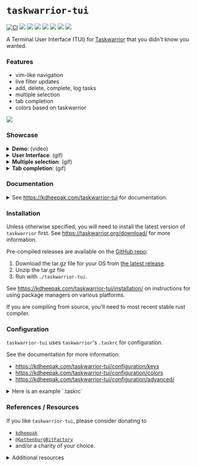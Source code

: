 # `taskwarrior-tui`

[![CI](https://github.com/kdheepak/taskwarrior-tui/workflows/CI/badge.svg)](https://github.com/kdheepak/taskwarrior-tui/actions?query=workflow%3ACI)
[![](https://img.shields.io/github/license/kdheepak/taskwarrior-tui)](./LICENSE)
[![](https://img.shields.io/github/v/release/kdheepak/taskwarrior-tui)](https://github.com/kdheepak/taskwarrior-tui/releases/latest)
[![](https://img.shields.io/static/v1?label=platform&message=linux-64%20|%20osx-64%20|%20win-32%20|%20win-64&color=lightgrey)](https://github.com/kdheepak/taskwarrior-tui/releases/latest)
[![](https://img.shields.io/github/languages/top/kdheepak/taskwarrior-tui)](https://github.com/kdheepak/taskwarrior-tui)
[![](https://img.shields.io/coveralls/github/kdheepak/taskwarrior-tui)](https://coveralls.io/github/kdheepak/taskwarrior-tui)
[![](https://img.shields.io/badge/taskwarrior--tui-docs-red)](https://kdheepak.com/taskwarrior-tui)
[![](https://img.shields.io/github/downloads/kdheepak/taskwarrior-tui/total)](https://github.com/kdheepak/taskwarrior-tui/releases/latest)

A Terminal User Interface (TUI) for [Taskwarrior](https://taskwarrior.org/) that you didn't know you wanted.

### Features

- vim-like navigation
- live filter updates
- add, delete, complete, log tasks
- multiple selection
- tab completion
- colors based on taskwarrior

![](https://user-images.githubusercontent.com/1813121/159858280-3ca31e9a-fc38-4547-a92d-36a7758cf5dc.gif)

### Showcase

<details>
<summary><b>Demo</b>: (video)</summary>
<a href="https://www.youtube.com/watch?v=0ZdkfNrIAcw"><img src="https://img.youtube.com/vi/0ZdkfNrIAcw/0.jpg" /></a>
</details>

<details>
  <summary><b>User Interface</b>: (gif)</summary>
  <img src="https://user-images.githubusercontent.com/1813121/113251568-bdef2380-927f-11eb-8cb6-5d95b00eee53.gif"></img>
</details>

<details>
  <summary><b>Multiple selection</b>: (gif)</summary>
  <img src="https://user-images.githubusercontent.com/1813121/113252636-4e7a3380-9281-11eb-821d-874c86d11105.gif"></img>
</details>

<details>
  <summary><b>Tab completion</b>: (gif)</summary>
  <img src="https://user-images.githubusercontent.com/1813121/113711977-cfcb2f00-96a2-11eb-8b06-9fd17903561d.gif"></img>
  <img src="https://user-images.githubusercontent.com/1813121/152730495-f0abd6b9-d710-44e6-a7f9-c15a68cc8233.png"></img>
  <img src="https://user-images.githubusercontent.com/1813121/152730497-44ce00d1-3a7c-4658-80d1-4df8d161cab8.png"></img>
  <img src="https://user-images.githubusercontent.com/1813121/152730498-cd75efed-d2c0-48e6-b82f-594e0a2a5dff.png"></img>
  <img src="https://user-images.githubusercontent.com/1813121/152731028-7ec9b388-37f6-4aa1-994c-0e4e8e0c205a.png"></img>
</details>

### Documentation

<details>
<summary>See <a href="https://kdheepak.com/taskwarrior-tui"
class="uri">https://kdheepak.com/taskwarrior-tui</a> for
documentation.</summary>
<p>See <a href="https://kdheepak.com/taskwarrior-tui/installation/"
class="uri">https://kdheepak.com/taskwarrior-tui/installation/</a> for
installation instructions for your platform.</p>
<p>See <a href="https://kdheepak.com/taskwarrior-tui/quick_start/"
class="uri">https://kdheepak.com/taskwarrior-tui/quick_start/</a> to get
started.</p>
<p>See <a href="https://kdheepak.com/taskwarrior-tui/configuration/keys"
class="uri">https://kdheepak.com/taskwarrior-tui/configuration/keys</a>
or <a href="https://kdheepak.com/taskwarrior-tui/configuration/colors/"
class="uri">https://kdheepak.com/taskwarrior-tui/configuration/colors/</a>
for customization options.</p>
</details>

### Installation

Unless otherwise specified, you will need to install the latest version of `taskwarrior` first. See <https://taskwarrior.org/download/> for more information.

Pre-compiled releases are available on the [GitHub repo](https://github.com/kdheepak/taskwarrior-tui):

1. Download the tar.gz file for your OS from [the latest release](https://github.com/kdheepak/taskwarrior-tui/releases/latest).
2. Unzip the tar.gz file
3. Run with `./taskwarrior-tui`.

See <https://kdheepak.com/taskwarrior-tui/installation/> on instructions for using package managers on various platforms.

If you are compiling from source, you'll need to most recent stable rust compiler.

### Configuration

`taskwarrior-tui` uses `taskwarrior`'s `.taskrc` for configuration.

See the documentation for more information:

- <https://kdheepak.com/taskwarrior-tui/configuration/keys>
- <https://kdheepak.com/taskwarrior-tui/configuration/colors>
- <https://kdheepak.com/taskwarrior-tui/configuration/advanced/>

<details>
<summary>Here is an example `.taskrc`</summary>

```.taskrc
### taskwarrior configuration options

# taskwarrior's configuration
data.location=.task
verbose=affected,blank,context,edit,header,footnote,label,new-id,project,special,sync,recur
uda.priority.values=H,M,,L
color.alternate=

# taskwarrior-tui reads color attributes from the following to display the same colors of tasks as the CLI
color.tagged=black on rgb444

# Remove age, tags from task next report.
# taskwarrior-tui reads the labels and columns from these options to display tasks the same way taskwarrior does
report.next.labels=ID,Active,Age,Deps,P,Project,Tag,Recur,S,Due,Until,Description,Urg
report.next.columns=id,start.age,entry.age,depends,priority,project,tags,recur,scheduled.countdown,due.relative,until.remaining,description.truncated_count,urgency
report.next.filter=(status:pending or status:waiting) page:limit

### taskwarrior-tui configuration options

uda.taskwarrior-tui.keyconfig.done=x
uda.taskwarrior-tui.keyconfig.delete=d
uda.taskwarrior-tui.shortcuts.0=~/local/bin/task-sync.sh
uda.taskwarrior-tui.report.next.filter=(status:pending or status:waiting)
```

</details>

### References / Resources

If you like `taskwarrior-tui`, please consider donating to

- [`kdheepak`](https://github.com/sponsors/kdheepak)
- [`@GothenburgBitFactory`](https://github.com/sponsors/GothenburgBitFactory)
- and/or a charity of your choice.

<details>
<summary>Additional resources</summary>
<ul>
<li><a href="https://github.com/GothenburgBitFactory/taskwarrior"
class="uri">https://github.com/GothenburgBitFactory/taskwarrior</a></li>
<li><a href="https://github.com/GothenburgBitFactory/libshared"
class="uri">https://github.com/GothenburgBitFactory/libshared</a></li>
<li><a href="https://github.com/GothenburgBitFactory/timewarrior"
class="uri">https://github.com/GothenburgBitFactory/timewarrior</a></li>
<li><a href="https://github.com/fdehau/tui-rs"
class="uri">https://github.com/fdehau/tui-rs</a></li>
<li><a href="https://github.com/tui-rs-revival/ratatui"
class="uri">https://github.com/tui-rs-revival/ratatui</a></li>
<li><a href="https://github.com/crossterm-rs/crossterm/"
class="uri">https://github.com/crossterm-rs/crossterm/</a></li>
<li><a href="https://github.com/async-rs/async-std"
class="uri">https://github.com/async-rs/async-std</a></li>
<li><a href="https://github.com/kkawakam/rustyline"
class="uri">https://github.com/kkawakam/rustyline</a></li>
<li><a href="https://github.com/vit-project/vit"
class="uri">https://github.com/vit-project/vit</a></li>
<li><a href="https://github.com/taskchampion/taskchampion/"
class="uri">https://github.com/taskchampion/taskchampion/</a></li>
</ul>
</details>
